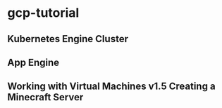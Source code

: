# gcp-tutorial

## Kubernetes Engine Cluster

## App Engine

## Working with Virtual Machines v1.5 Creating a Minecraft Server
